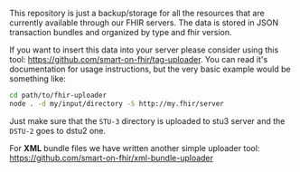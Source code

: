 This repository is just a backup/storage for all the resources that are currently available through our FHIR servers. The data
is stored in JSON transaction bundles and organized by type and fhir version.

If you want to insert this data into your server please consider using this tool: https://github.com/smart-on-fhir/tag-uploader.
You can read it's documentation for usage instructions, but the very basic example would be something like:

```sh
cd path/to/fhir-uploader
node . -d my/input/directory -S http://my.fhir/server
```
Just make sure that the `STU-3` directory is uploaded to stu3 server and the `DSTU-2` goes to dstu2 one.

For **XML** bundle files we have written another simple uploader tool: https://github.com/smart-on-fhir/xml-bundle-uploader
